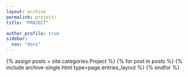 ```yaml
---
layout: archive
permalink: project/
title: "PROJECT"

author_profile: true
sidebar:
  nav: "docs"
---
```


{% assign posts = site.categories.Project %}
{% for post in posts %}
{% include archive-single.html type=page.entries_layout %}
{% endfor %}
